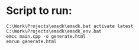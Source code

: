# Script to run:

```
C:\Work\Projects\emsdk\emsdk.bat activate latest
C:\Work\Projects\emsdk\emsdk_env.bat
emcc main.cpp -o generate.html
emrun generate.html
```
